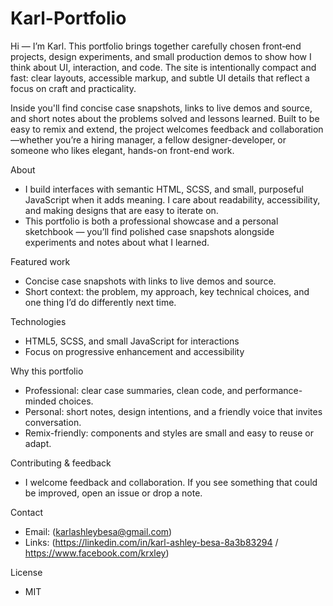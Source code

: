 # Karl-Portfolio

Hi — I’m Karl. This portfolio brings together carefully chosen front‑end projects, design experiments, and small production demos to show how I think about UI, interaction, and code. The site is intentionally compact and fast: clear layouts, accessible markup, and subtle UI details that reflect a focus on craft and practicality.

Inside you'll find concise case snapshots, links to live demos and source, and short notes about the problems solved and lessons learned. Built to be easy to remix and extend, the project welcomes feedback and collaboration—whether you’re a hiring manager, a fellow designer-developer, or someone who likes elegant, hands-on front-end work.

About
- I build interfaces with semantic HTML, SCSS, and small, purposeful JavaScript when it adds meaning. I care about readability, accessibility, and making designs that are easy to iterate on.
- This portfolio is both a professional showcase and a personal sketchbook — you’ll find polished case snapshots alongside experiments and notes about what I learned.

Featured work
- Concise case snapshots with links to live demos and source.
- Short context: the problem, my approach, key technical choices, and one thing I’d do differently next time.

Technologies
- HTML5, SCSS, and small JavaScript for interactions
- Focus on progressive enhancement and accessibility

Why this portfolio
- Professional: clear case summaries, clean code, and performance-minded choices.
- Personal: short notes, design intentions, and a friendly voice that invites conversation.
- Remix-friendly: components and styles are small and easy to reuse or adapt.

Contributing & feedback
- I welcome feedback and collaboration. If you see something that could be improved, open an issue or drop a note.

Contact
- Email: (karlashleybesa@gmail.com)
- Links: (https://linkedin.com/in/karl-ashley-besa-8a3b83294 / https://www.facebook.com/krxley)

License
- MIT
```
